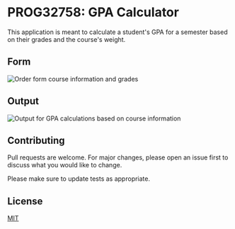 # PROG32758: GPA Calculator

This application is meant to calculate a student's GPA for a semester based on their 
grades and the course's weight.

## Form
![Order form course information and grades](https://i.ibb.co/z21DSBX/gpa-calculator-0.png)

## Output
![Output for GPA calculations based on course information](https://i.ibb.co/mzvDc3c/gpa-calculator-1.png)

## Contributing
Pull requests are welcome. For major changes, please open an issue first to discuss what you would like to change.

Please make sure to update tests as appropriate.

## License
[MIT](https://choosealicense.com/licenses/mit/)
